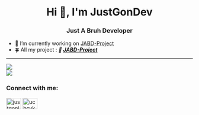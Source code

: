 <h1 align="center">Hi 👋, I'm JustGonDev</h1>
<h3 align="center">Just A Bruh Developer</h3>

- 🔭 I’m currently working on [JABD-Project](https://github.com/JABD-Team)
- 🍀 All my project : <space>
  ***👀 [JABD-Project](https://github.com/JABD-Team)***

<hr>
  <a>
    <img src="https://github-readme-stats.vercel.app/api/top-langs?username=justgondev&show_icons=true&locale=en&layout=compact">
  </a><br>
  <a>
    <img src="https://github-readme-stats.vercel.app/api?username=justgondev&show_icons=true&locale=en">
  </a>

<h3 align="left">Connect with me:</h3>
<p align="left">
<a href="https://fb.com/justgonjg" target="blank"><img align="center" src="https://raw.githubusercontent.com/rahuldkjain/github-profile-readme-generator/master/src/images/icons/Social/facebook.svg" alt="justgonjg" height="30" width="40" /></a>
<a href="https://www.youtube.com/c/ucbcykh7e6pq7d0zkh0cvebg" target="blank"><img align="center" src="https://raw.githubusercontent.com/rahuldkjain/github-profile-readme-generator/master/src/images/icons/Social/youtube.svg" alt="ucbcykh7e6pq7d0zkh0cvebg" height="30" width="40" /></a>
